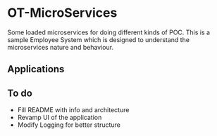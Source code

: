 # OT-MicroServices

Some loaded microservices for doing different kinds of POC. This is a sample Employee System which is designed to understand the microservices nature and behaviour.

## Applications



## To do
- Fill README with info and architecture
- Revamp UI of the application
- Modify Logging for better structure
